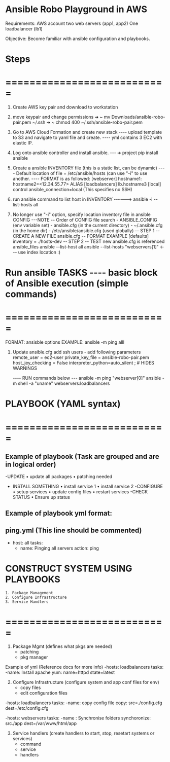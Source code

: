 # Ansible Robo Playground in AWS
Requirements:
AWS account
two web servers (app1, app2)
One loadbalancer (lb1)

Objective:
Become familiar with ansible configuration and playbooks.



# Steps
# ===========================
1. Create AWS key pair and download to workstation

2. move keypair and change permissions
   ➜  ~ mv Downloads/ansible-robo-pair.pem ~/.ssh 
  ➜  ~ chmod 400 ~/.ssh/ansible-robo-pair.pem

3. Go to AWS Cloud Formation and create new stack 
      ---- upload template to S3 and navigate to yaml file and create.
      ---- yml contains 3  EC2 with elastic IP.

4.  Log onto ansible controller and install ansible.
      --- ➜  project pip install ansible

5. Create a ansible INVENTORY file (this is a static list, can be dynamic)
       ---- Default location of file  = /etc/ansible/hosts (can use "-i" to use another.
       ----  FORMAT is as followed:
              [webserver]
              hostname1:<can include non-standard ssh port>
              hostname2=<12.34.55.77> ALIAS
             [loadbalancers]
              lb.hostname3
             [local]
             control ansible_connection=local  (This specifies no SSH)

6. run ansible command to list host in INVENTORY
       ------>  ansible -i <file name> --list-hosts all

7. No longer use "-i" option, specify location inventory file in ansible CONFIG 
     ---NOTE -- Order of CONFIG file search
                       - ANSIBLE_CONFIG (env variable set)
                       - ansible.cfg  (in the current directory)
                       - ~/.ansible.cfg   (in the home dir)
                       - /etc/ansible/ansible.cfg  (used globally)
       -- STEP 1 -- CREATE A NEW FILE  ansible.cfg
                       -- FORMAT EXAMPLE
                          [defaults]
                          inventory = ./hosts-dev
         -- STEP 2 -- TEST new ansible.cfg is referenced
                          ansible_files ansible --list-host all
                          ansible --list-hosts "webservers[1]"    <--- use index location :)


# Run ansible TASKS   ---- basic block of Ansible execution (simple commands)
# ===========================
FORMAT:  ansisble options <host-pattern>
EXAMPLE: ansible -m ping alll

1.  Update  ansible.cfg add ssh users - add following parameters
      remote_user = ec2-user
      private_key_file = ansible-robo-pair.pem
      host_jey_checking = False
      interpreter_python=auto_silent ; # HIDES WARNINGS

     ---- RUN commands below  ---
             ansible -m ping "webserver[0]"
              ansible -m shell -a "uname" webservers:loadbalancers


# PLAYBOOK (YAML syntax)
# ===========================
Example of playbook (Task are grouped  and are in logical order)
----------------------------------------------------------------------------------------- 
-UPDATE
     • update all packages
      • patching needed
- INSTALL SOMETHING
       • install  service 1
        • install service 2
-CONFIGURE
       • setup services
       • update config files
       • restart services
-CHECK STATUS
        • Ensure up status

Example of playbook yml format:
----------------------------------------------------------------------------------------- 
ping.yml (This line should be commented)
---
- host: all
  tasks:
  - name: Pinging all servers
     action: ping




# CONSTRUCT SYSTEM USING PLAYBOOKS
    1. Package Management
    2. Configure Infrastructure
    3. Service Handlers
# ===========================
1) Package Mgmt (defines what pkgs are needed)
    - patching 
    - pkg manager

Example of yml (Reference docs for more info)
        -hosts: loadbalancers
         tasks: 
         -name: Install apache
         yum: name=httpd state=latest

2) Configure Infrastructure (configure system and app conf files for env)
    - copy files
    - edit configuration files

-hosts: loadbalancers
 tasks:
 -name: copy config file
  copy: src=./config.cfg dest=/etc/config.cfg

-hosts: webservers
 tasks:
 -name : Synchronise folders
  synchoronize: src./app dest=/var/www/html/app

3) Service handlers (create handlers to start, stop, resetart systems or services)
    - command
    - service
    - handlers


